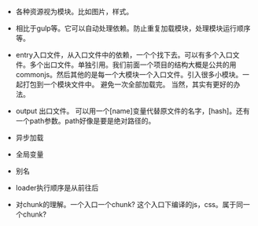 * 各种资源视为模块。比如图片，样式。
* 相比于gulp等。它可以自动处理依赖。防止重复加载模块，处理模块运行顺序等。
* entry入口文件，从入口文件中的依赖，一个个找下去。可以有多个入口文件。多个出口文件。单独引用。我们前面一个项目的结构大概是公共的用commonjs。然后其他的是每一个大模块一个入口文件。引入很多小模块。一起打包到一个模块文件中。 避免一次全部加载完。 当然，其实有更好的办法。
* output 出口文件。 可以用一个[name]变量代替原文件的名字，[hash]。还有一个path参数。path好像是要是绝对路径的。


* 异步加载
* 全局变量
* 别名 
* loader执行顺序是从前往后
* 对chunk的理解。一个入口一个chunk? 这个入口下编译的js，css。属于同一个chunk?
